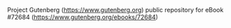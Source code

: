 Project Gutenberg (https://www.gutenberg.org) public repository
for eBook #72684 (https://www.gutenberg.org/ebooks/72684)
